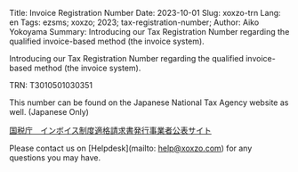 Title: Invoice Registration Number
Date: 2023-10-01
Slug: xoxzo-trn
Lang: en
Tags: ezsms; xoxzo; 2023; tax-registration-number;
Author: Aiko Yokoyama
Summary: Introducing our Tax Registration Number regarding the qualified invoice-based method (the invoice system).

Introducing our Tax Registration Number regarding the qualified invoice-based method (the invoice system).

TRN: T3010501030351

This number can be found on the Japanese National Tax Agency website as well. (Japanese Only)

[国税庁　インボイス制度適格請求書発行事業者公表サイト](https://www.invoice-kohyo.nta.go.jp/regno-search/detail?selRegNo=3010501030351)


Please contact us on [Helpdesk](mailto: help@xoxzo.com) for any questions you may have.